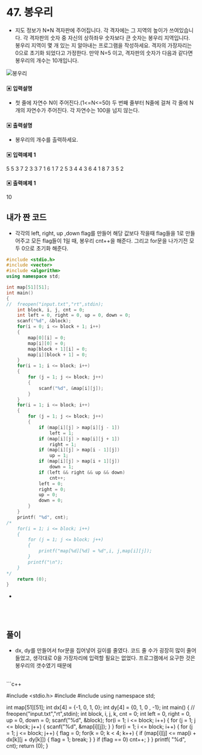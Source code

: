 # 47. 봉우리

* 지도 정보가 N*N 격자판에 주어집니다. 각 격자에는 그 지역의 높이가 쓰여있습니다. 각 격자판의 숫자 중 자신의 상하좌우 숫자보다 큰 숫자는 봉우리 지역입니다. 봉우리 지역이 몇 개 있는 지 알아내는 프로그램을 작성하세요. 
격자의 가장자리는 0으로 초기화 되었다고 가정한다. 만약 N=5 이고, 격자판의 숫자가 다음과 같다면 봉우리의 개수는 10개입니다.

![봉우리](https://github.com/MinsoftK/c-Algorithm_Q/blob/master/img/47.png?raw=true)


#### ▣ 입력설명

* 첫 줄에 자연수 N이 주어진다.(1<=N<=50) 
두 번째 줄부터 N줄에 걸쳐 각 줄에 N개의 자연수가 주어진다. 각 자연수는 100을 넘지 않는다. 



#### ▣ 출력설명

* 봉우리의 개수를 출력하세요.





#### ▣ 입력예제 1
5
5 3 7 2 3
3 7 1 6 1
7 2 5 3 4
4 3 6 4 1
8 7 3 5 2



#### ▣ 출력예제 1
10



## 내가 짠 코드
* 각각의 left, right, up ,down flag를 만들어 해당 값보다 작을때 flag들을 1로 만들어주고 모든 flag들이 1일 때, 봉우리 cnt++을 해준다. 그리고 for문을 나가기전 모두 0으로 초기화 해준다.
```c++
#include <stdio.h>
#include <vector>
#include <algorithm>
using namespace std;

int map[51][51];
int main()
{
//	freopen("input.txt","rt",stdin);
	int block, i, j, cnt = 0;
	int left = 0, right = 0, up = 0, down = 0;
	scanf("%d", &block);
	for(i = 0; i <= block + 1; i++)
	{
		map[0][i] = 0;
		map[i][0] = 0;
		map[block + 1][i] = 0;
		map[i][block + 1] = 0;
	}
	for(i = 1; i <= block; i++)
	{
		for (j = 1; j <= block; j++)
		{
			scanf("%d", &map[i][j]);
		}
	}
	for(i = 1; i <= block; i++)
	{
		for (j = 1; j <= block; j++)
		{
			if (map[i][j] > map[i][j - 1])
				left = 1;
			if (map[i][j] > map[i][j + 1])
				right = 1;
			if (map[i][j] > map[i - 1][j])
				up = 1;
			if (map[i][j] > map[i + 1][j])
				down = 1;
			if (left && right && up && down)
				cnt++;
			left = 0;
			right = 0;
			up = 0;
			down = 0;
		}
	}
	printf( "%d", cnt);
/*	
	for(i = 1; i <= block; i++)
	{
		for (j = 1; j <= block; j++)
		{
			printf("map[%d][%d] = %d",i, j,map[i][j]);
		}
		printf("\n");
	}
*/
	return (0);
}


```
* 
<br><br> 

## 풀이
* dx, dy를 만들어서 for문을 집어넣어 길이를 줄였다. 코드 줄 수가 굉장히 많이 줄어들었고, 생각대로 0을 가장자리에 입력할 필요는 없었다. 프로그램에서 요구한 것은 봉우리의 갯수였기 때문에
<br/>
```c++

#include <stdio.h>
#include <vector>
#include <algorithm>
using namespace std;

int map[51][51];
int dx[4] = {-1, 0, 1, 0};
int dy[4] = {0, 1, 0 , -1};
int main()
{
//	freopen("input.txt","rt",stdin);
	int block, i, j, k, cnt = 0;
	int left = 0, right = 0, up = 0, down = 0;
	scanf("%d", &block);
	for(i = 1; i <= block; i++)
	{
		for (j = 1; j <= block; j++)
		{
			scanf("%d", &map[i][j]);
		}
	}
	for(i = 1; i <= block; i++)
	{
		for (j = 1; j <= block; j++)
		{
			flag = 0;
			for(k = 0; k < 4; k++)
			{
				if (map[i][j] <= map[i + dx[k][j + dy[k]])
				{
					flag = 1;
					break;
				}
			}
			if (flag == 0)
				cnt++;
		}
	}
	printf( "%d", cnt);
	return (0);
}
```
